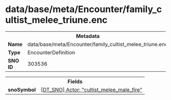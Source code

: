 <h1>data/base/meta/Encounter/family_cultist_melee_triune.enc</h1><table><tr><th colspan="100%">Metadata</th></tr><tr><td><b>Name</b></td><td>data/base/meta/Encounter/family_cultist_melee_triune.enc</td></tr><tr><td><b>Type</b></td><td>EncounterDefinition</td></tr><tr><td><b>SNO ID</b></td><td>303536</td></tr></table>

<table><tr><th colspan="100%">Fields</th></tr><tr><td><b>snoSymbol</b></td><td><a href="..\Actor\cultist_melee_male_fire.acr">[DT_SNO] Actor: "cultist_melee_male_fire"</a></td></tr></table>

